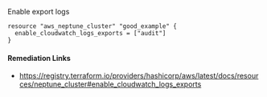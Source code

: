 
Enable export logs

```hcl
resource "aws_neptune_cluster" "good_example" {
  enable_cloudwatch_logs_exports = ["audit"]
}
```

#### Remediation Links
 - https://registry.terraform.io/providers/hashicorp/aws/latest/docs/resources/neptune_cluster#enable_cloudwatch_logs_exports

